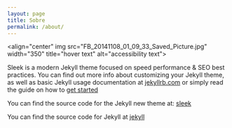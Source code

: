 ```yaml
---
layout: page
title: Sobre
permalink: /about/
---
```


<align="center" img src="FB_20141108_01_09_33_Saved_Picture.jpg" width="350" title="hover text" alt="accessibility text">
  
Sleek is a modern Jekyll theme focused on speed performance & SEO best practices. You can find out more info about customizing your Jekyll theme, as well as basic Jekyll usage documentation at [jekyllrb.com](http://jekyllrb.com/) or simply read the guide on how to [get started](/getting-started)

You can find the source code for the Jekyll new theme at:
[sleek](https://github.com/janczizikow/sleek)

You can find the source code for Jekyll at
[jekyll](https://github.com/jekyll/jekyll)
